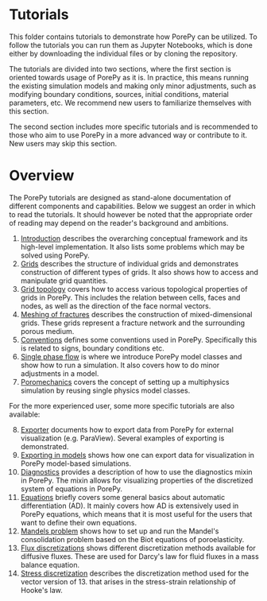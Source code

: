 # Tutorials
This folder contains tutorials to demonstrate how PorePy can be utilized.
To follow the tutorials you can run them as Jupyter Notebooks, which is done either by downloading the individual files or by cloning the repository.

The tutorials are divided into two sections, where the first section is oriented towards usage of PorePy as it is. 
In practice, this means running the existing simulation models and making only minor adjustments, such as modifying boundary conditions, sources, initial conditions, material parameters, etc. 
We recommend new users to familiarize themselves with this section.

The second section includes more specific tutorials and is recommended to those who aim to use PorePy in a more advanced way or contribute to it. New users may skip this section.

# Overview
The PorePy tutorials are designed as stand-alone documentation of different components and capabilities. 
Below we suggest an order in which to read the tutorials.
It should however be noted that the appropriate order of reading may depend on the reader's background and ambitions.

1. [Introduction](./introduction.ipynb) describes the overarching conceptual framework and its high-level implementation. It also lists some problems which may be solved using PorePy.
2. [Grids](./grids.ipynb) describes the structure of individual grids and demonstrates construction of different types of grids. It also shows how to access and manipulate grid quantities.
3. [Grid topology](./grid_topology.ipynb) covers how to access various topological properties of grids in PorePy. This includes the relation between cells, faces and nodes, as well as the direction of the face normal vectors.
4. [Meshing of fractures](./meshing_of_fractures.ipynb) describes the construction of mixed-dimensional grids. These grids represent a fracture network and the surrounding porous medium.
5. [Conventions](./conventions.ipynb) defines some conventions used in PorePy. Specifically this is related to signs, boundary conditions etc.
6. [Single phase flow](./single_phase_flow.ipynb) is where we introduce PorePy model classes and show how to run a simulation. It also covers how to do minor adjustments in a model.
7. [Poromechanics](./poromechanics.ipynb) covers the concept of setting up a multiphysics simulation by reusing single physics model classes.

For the more experienced user, some more specific tutorials are also available:

8. [Exporter](./exporter.ipynb) documents how to export data from PorePy for external visualization (e.g. ParaView). Several examples of exporting is demonstrated.
9. [Exporting in models](./exporting_models.ipynb) shows how one can export data for visualization in PorePy model-based simulations.
10. [Diagnostics](./diagnostics.ipynb) provides a description of how to use the diagnostics mixin in PorePy. The mixin allows for visualizing properties of the discretized system of equations in PorePy.
11. [Equations](./equations.ipynb) briefly covers some general basics about automatic differentiation (AD). It mainly covers how AD is extensively used in PorePy equations, which means that it is most useful for the users that want to define their own equations.
12. [Mandels problem](./mandels_problem.ipynb) shows how to set up and run the Mandel's consolidation problem based on the Biot equations of poroelasticity. 
13. [Flux discretizations](./flux_discretizations.ipynb) shows different discretization methods available for diffusive fluxes. These are used for Darcy's law for fluid fluxes in a mass balance equation. 
14. [Stress discretization](./stress_discretization.ipynb) describes the discretization method used for the vector version of 13. that arises in the stress-strain relationship of Hooke's law.